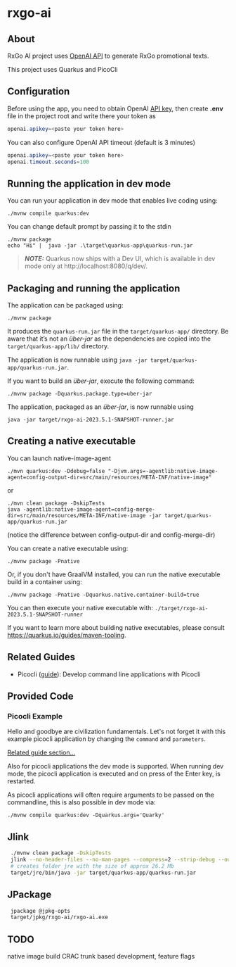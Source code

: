 # rxgo-ai

## About

RxGo AI project uses [OpenAI API](https://platform.openai.com/) to generate RxGo promotional texts.

This project uses Quarkus and PicoCli

## Configuration

Before using the app, you need to obtain OpenAI [API key](https://platform.openai.com/account/api-keys), then create **.env** file in the project root and write there your token as

```java
openai.apikey=<paste your token here>
```

You can also configure OpenAI API timeout (default is 3 minutes)

```java
openai.apikey=<paste your token here>
openai.timeout.seconds=100
```

## Running the application in dev mode

You can run your application in dev mode that enables live coding using:

```shell script
./mvnw compile quarkus:dev
```

You can change default prompt by passing it to the stdin

```shell script
./mvnw package
echo "Hi" |  java -jar .\target\quarkus-app\quarkus-run.jar
```

> **_NOTE:_** Quarkus now ships with a Dev UI, which is available in dev mode only at http://localhost:8080/q/dev/.

## Packaging and running the application

The application can be packaged using:

```shell script
./mvnw package
```

It produces the `quarkus-run.jar` file in the `target/quarkus-app/` directory.
Be aware that it’s not an _über-jar_ as the dependencies are copied into the `target/quarkus-app/lib/` directory.

The application is now runnable using `java -jar target/quarkus-app/quarkus-run.jar`.

If you want to build an _über-jar_, execute the following command:

```shell script
./mvnw package -Dquarkus.package.type=uber-jar
```

The application, packaged as an _über-jar_, is now runnable using

```shell script
java -jar target/rxgo-ai-2023.5.1-SNAPSHOT-runner.jar
```

## Creating a native executable

You can launch native-image-agent

```shell
./mvn quarkus:dev -Ddebug=false "-Djvm.args=-agentlib:native-image-agent=config-output-dir=src/main/resources/META-INF/native-image"
```

or

```shell
./mvn clean package -DskipTests
java -agentlib:native-image-agent=config-merge-dir=src/main/resources/META-INF/native-image -jar target/quarkus-app/quarkus-run.jar
```

(notice the difference between config-output-dir and config-merge-dir)

You can create a native executable using:

```shell script
./mvnw package -Pnative
```

Or, if you don't have GraalVM installed, you can run the native executable build in a container using:

```shell script
./mvnw package -Pnative -Dquarkus.native.container-build=true
```

You can then execute your native executable with: `./target/rxgo-ai-2023.5.1-SNAPSHOT-runner`

If you want to learn more about building native executables, please consult https://quarkus.io/guides/maven-tooling.

## Related Guides

- Picocli ([guide](https://quarkus.io/guides/picocli)): Develop command line applications with Picocli

## Provided Code

### Picocli Example

Hello and goodbye are civilization fundamentals. Let's not forget it with this example picocli application by changing the <code>command</code> and <code>parameters</code>.

[Related guide section...](https://quarkus.io/guides/picocli#command-line-application-with-multiple-commands)

Also for picocli applications the dev mode is supported. When running dev mode, the picocli application is executed and on press of the Enter key, is restarted.

As picocli applications will often require arguments to be passed on the commandline, this is also possible in dev mode via:

```shell script
./mvnw compile quarkus:dev -Dquarkus.args='Quarky'
```

## Jlink

```bash
 ./mvnw clean package -DskipTests
 jlink --no-header-files --no-man-pages --compress=2 --strip-debug --output target/jre --add-modules java.base,java.logging,java.naming,jdk.zipfs,jdk.unsupported,java.management,jdk.crypto.ec
 # creates folder jre with the size of approx 26.2 Mb
 target/jre/bin/java -jar target/quarkus-app/quarkus-run.jar
```

## JPackage

```bash
 jpackage @jpkg-opts
 target/jpkg/rxgo-ai/rxgo-ai.exe
```

## TODO

native image build
CRAC
trunk based development, feature flags
